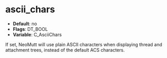 # ascii_chars

- **Default**: no
- **Flags**: DT_BOOL
- **Variable**: C_AsciiChars

If set, NeoMutt will use plain ASCII characters when displaying thread
and attachment trees, instead of the default ACS characters.
